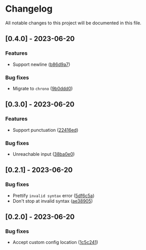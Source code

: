 # Changelog

All notable changes to this project will be documented in this file.

## [0.4.0] - 2023-06-20

### Features

- Support newline ([b86d9a7](b86d9a7f95ccb12111416571df104c0189990cbb))

### Bug fixes

- Migrate to `chrono` ([9b0ddd0](9b0ddd0321c9f7c59df65d9d0bd5dfaa3b35eb08))

## [0.3.0] - 2023-06-20

### Features

- Support punctuation ([22416ed](22416edbbec93e7ab0dd87810fb5b793efd490f2))

### Bug fixes

- Unreachable input ([38ba0e0](38ba0e0f9419a01dda624fdee7c9a671f3a91763))

## [0.2.1] - 2023-06-20

### Bug fixes

- Prettify `invalid syntax` error ([5df6c5a](5df6c5afc18703120c290318207420a23c6fa7ff))
- Don't stop at invalid syntax ([ae38905](ae38905b333b970abb5a099db924506c5ffc64c0))

## [0.2.0] - 2023-06-20

### Bug fixes

- Accept custom config location ([1c5c241](1c5c241af99692a057f12911dd32a264738500b7))
